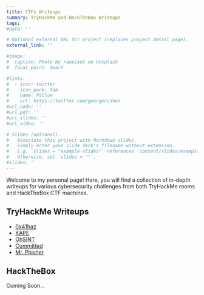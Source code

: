 ```yaml
---
title: CTFs Writeups
summary: TryHackMe and HackTheBox Writeups
tags:
#date: ''

# Optional external URL for project (replaces project detail page).
external_link: ''

#image:
#  caption: Photo by rawpixel on Unsplash
#  focal_point: Smart

#links:
#  - icon: twitter
#    icon_pack: fab
#    name: Follow
#    url: https://twitter.com/georgecushen
#url_code: ''
#url_pdf: ''
#url_slides: ''
#url_video: ''

# Slides (optional).
#   Associate this project with Markdown slides.
#   Simply enter your slide deck's filename without extension.
#   E.g. `slides = "example-slides"` references `content/slides/example-slides.md`.
#   Otherwise, set `slides = ""`.
#slides: ''
---
```

Welcome to my personal page! Here, you will find a collection of in-depth writeups  for various cybersecurity challenges from both TryHackMe rooms and HackTheBox CTF machines.

## TryHackMe Writeups 
- [0x41haz](0x41haz_writeup.md)
- [KAPE](kape_writeup.md)
- [OhSINT](OhSINT_writeup.md)
- [Committed](committed_writeup.md)
- [Mr. Phisher](mrphisher_writeup.md)

## HackTheBox
Coming Soon...
